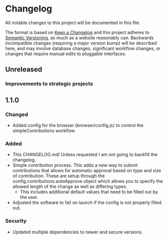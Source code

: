 # Changelog
All notable changes to this project will be documented in this file.

The format is based on [Keep a Changelog](http://keepachangelog.com/en/1.0.0/)
and this project adheres to [Semantic Versioning](http://semver.org/spec/v2.0.0.html), as much as
a website reasonably can. Backwards incompatible changes (requiring a major version bump) will be
described here, and may involve database changes, significant workflow changes, or changes that
require manual edits to pluggable interfaces.

## Unreleased

### Improvements to strategic projects

## 1.1.0

### Changed
- Added config for the browser (browser/config.js) to control the simpleContributions workflow.

### Added
- This CHANGELOG.md! Unless requested I am not going to backfill the changelog.
- Simple contribution process. This adds a new way to submit contributions that allows for automatic approval based on type and size of contribution. These are setup through the config.contributions.autoApprove object which allows you to specify the allowed length of the change as well as differing types.
  - This includes additional default values that need to be filled out by the user.
- Adjusted the software to fail on launch if the config is not properly filled out.

### Security
- Updated multiple dependencies to newer and secure versions.